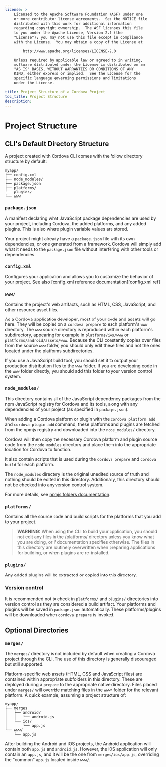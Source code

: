 ```yaml
---
license: >
    Licensed to the Apache Software Foundation (ASF) under one
    or more contributor license agreements.  See the NOTICE file
    distributed with this work for additional information
    regarding copyright ownership.  The ASF licenses this file
    to you under the Apache License, Version 2.0 (the
    "License"); you may not use this file except in compliance
    with the License.  You may obtain a copy of the License at

        http://www.apache.org/licenses/LICENSE-2.0

    Unless required by applicable law or agreed to in writing,
    software distributed under the License is distributed on an
    "AS IS" BASIS, WITHOUT WARRANTIES OR CONDITIONS OF ANY
    KIND, either express or implied.  See the License for the
    specific language governing permissions and limitations
    under the License.

title: Project Structure of a Cordova Project
toc_title: Project Structure
description:
---
```


# Project Structure

## CLI's Default Directory Structure

A project created with Cordova CLI comes with the follow directory structure by default:

```text
myapp/
├── config.xml
├── node_modules/
├── package.json
├── platforms/
└── plugins/
└── www
```

### `package.json`

A manifest declaring what JavaScript package dependencies are used by your project, including Cordova, the added platforms, and any added plugins. This is also where plugin variable values are stored.

Your project might already have a `package.json` file with its own dependencies, or one generated from a framework. Cordova will simply add what it needs to the `package.json` file without interfering with other tools or dependencies.

### `config.xml`

Configures your application and allows you to customize the behavior of your project. See also [config.xml reference documentation][config.xml ref]

### `www/`

Contains the project's web artifacts, such as HTML, CSS, JavaScript, and other resource asset files.

As a Cordova application developer, most of your code and assets will go here. They will be copied on a `cordova prepare` to each platform's `www` directory. The `www` source directory is reproduced within each platform's subdirectory, appearing for example in `platforms/ios/www` or `platforms/android/assets/www`. Because the CLI constantly copies over files from the source `www` folder, you should only edit these files and not the ones located under the platforms subdirectories.

If you use a JavaScript build tool, you should set it to output your production distribution files to the `www` folder.
If you are developing code in the `www` folder directly, you should add this folder to your version control system.

### `node_modules/`

This directory contains all of the JavaScript dependency packages from the npm JavaScript registry for Cordova and its tools, along with any dependencies of your project (as specified in `package.json`).

When adding a Cordova platform or plugin with the `cordova platform add` and `cordova plugin add` command, these platforms and plugins are fetched from the npmjs registry and downloaded into the `node_modules/` directory.

Cordova will then copy the necessary Cordova platform and plugin  source code from the `node_modules` directory and place them into the appropriate location for Cordova to function.

It also contain scripts that is used during the `cordova prepare` and `cordova build` for each platform.

The `node_modules` directory is  the original unedited source of truth and nothing should be edited in this directory. Additionally, this directory should not be checked into any version control system.

For more details, see [npmjs folders documentation](https://docs.npmjs.com/cli/v7/configuring-npm/folders#node-modules).

### `platforms/`

Contains all the source code and build scripts for the platforms that you add to your project.

> **WARNING:** When using the CLI to build your application, you should not edit any files in the /platforms/ directory unless you know what you are doing, or if documentation specifies otherwise. The files in this directory are routinely overwritten when preparing applications for building, or when plugins are re-installed.

### `plugins/`

Any added plugins will be extracted or copied into this directory.

### Version control

It is recommended not to check in `platforms/` and `plugins/` directories into version control as they are considered a build artifact. Your platforms and plugins will be saved in `package.json` automatically. These platforms/plugins will be downloaded when `cordova prepare` is invoked.

## Optional Directories

### `merges/`

The `merges/` directory is not included by default when creating a Cordova project through the CLI. The use of this directory is generally discouraged but still supported.

Platform-specific web assets (HTML, CSS and JavaScript files) are contained within appropriate subfolders in this directory. These are deployed during a `prepare` to the appropriate native directory.  Files placed under `merges/` will override matching files in the `www/` folder for the relevant platform. A quick example, assuming a project structure of:

```text
myapp/
├── merges
│   ├── android/
│   │   └── android.js
│   └── ios/
│       └── app.js
└── www/
    └── app.js
```

After building the Android and iOS projects, the Android application will contain both `app.js` and `android.js`. However, the iOS application will only contain an `app.js`, and it will be the one from `merges/ios/app.js`, overriding the "common" `app.js` located inside `www/`.
